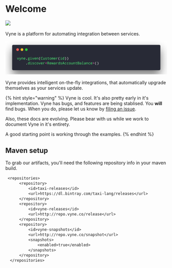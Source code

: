 # Welcome

![](https://img.shields.io/badge/dynamic/xml.svg?label=Latest&url=http%3A%2F%2Frepo.vyne.co%2Frelease%2Fio%2Fvyne%2Fplatform%2Fmaven-metadata.xml&query=%2F%2Frelease&colorB=green&prefix=v&style=for-the-badge&logo=kotlin&logoColor=white)

Vyne is a platform for automating integration between services.

![Simple, easy to read integration code.](.gitbook/assets/carbon-9-.png)

Vyne provides intelligent on-the-fly integrations, that automatically upgrade themselves as your services update. 

{% hint style="warning" %}
Vyne is cool.  It's also pretty early in it's implementation.  Vyne has bugs, and features are being stablised.  You **will** find bugs.  When you do,  please let us know by [filing an issue](https://gitlab.com/vyne/vyne/issues).

Also, these docs are evolving.  Please bear with us while we work to document Vyne in it's entirety.

A good starting point is working through the examples.
{% endhint %}

## Maven setup

To grab our artifacts, you'll need the following repository info in your maven build.

```markup
 <repositories>
      <repository>
          <id>taxi-releases</id>
          <url>https://dl.bintray.com/taxi-lang/releases</url>
      </repository>
      <repository>
          <id>vyne-releases</id>
          <url>http://repo.vyne.co/release</url>
      </repository>
      <repository>
          <id>vyne-snapshots</id>
          <url>http://repo.vyne.co/snapshot</url>
          <snapshots>
              <enabled>true</enabled>
          </snapshots>
      </repository>
  </repositories>
```

